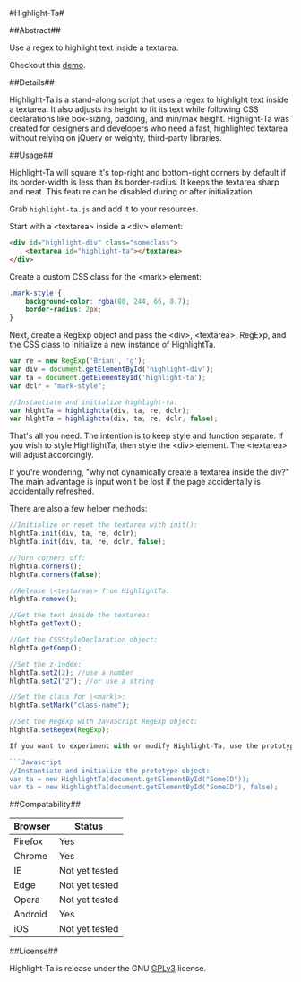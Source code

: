 #Highlight-Ta#

##Abstract##

Use a regex to highlight text inside a textarea.

Checkout this [demo]().

##Details##

Highlight-Ta is a stand-along script that uses a regex to highlight text inside a textarea. It also adjusts its height to fit its text while following CSS declarations like box-sizing, padding, and min/max height. Highlight-Ta was created for designers and developers who need a fast, highlighted textarea without relying on jQuery or weighty, third-party libraries.

##Usage##

Highlight-Ta will square it's top-right and bottom-right corners by default if its border-width is less than its border-radius. It keeps the textarea sharp and neat. This feature can be disabled during or after initialization.

Grab `highlight-ta.js` and add it to your resources.

Start with a \<textarea\> inside a \<div\> element:

```HTML
<div id="highlight-div" class="someclass">
	<textarea id="highlight-ta"></textarea>	
</div>
```

Create a custom CSS class for the \<mark\> element:

```CSS
.mark-style {
	background-color: rgba(80, 244, 66, 0.7);
	border-radius: 2px;
}
```

Next, create a RegExp object and pass the \<div\>, \<textarea\>, RegExp, and the CSS class to initialize a new instance of HighlightTa.

```Javascript
var re = new RegExp('Brian', 'g');
var div = document.getElementById('highlight-div');
var ta = document.getElementById('highlight-ta');
var dclr = "mark-style";

//Instantiate and initialize highlight-ta:
var hlghtTa = highlightta(div, ta, re, dclr);
var hlghtTa = highlightta(div, ta, re, dclr, false);
```

That's all you need. The intention is to keep style and function separate. If you wish to style HighlightTa, then style the \<div\> element. The \<textarea\> will adjust accordingly.

If you're wondering, "why not dynamically create a textarea inside the div?" The main advantage is input won't be lost if the page accidentally is accidentally refreshed.

There are also a few helper methods:

```Javascript
//Initialize or reset the textarea with init():
hlghtTa.init(div, ta, re, dclr);
hlghtTa.init(div, ta, re, dclr, false);

//Turn corners off:
hlghtTa.corners();
hlghtTa.corners(false);

//Release \<testarea\> from HighlightTa:
hlghtTa.remove();

//Get the text inside the textarea:
hlghtTa.getText();

//Get the CSSStyleDeclaration object:
hlghtTa.getComp();

//Set the z-index:
hlghtTa.setZ(2); //use a number
hlghtTa.setZ("2"); //or use a string

//Set the class for \<mark\>:
hlghtTa.setMark("class-name");

//Set the RegExp with JavaScript RegExp object:
hlghtTa.setRegex(RegExp);

If you want to experiment with or modify Highlight-Ta, use the prototype object in `highlight-ta-proto.js`.

```Javascript
//Instantiate and initialize the prototype object:
var ta = new HighlightTa(document.getElementById("SomeID"));
var ta = new HighlightTa(document.getElementById("SomeID"), false);
```

##Compatability##

Browser | Status
---|---
Firefox | Yes
Chrome | Yes
IE | Not yet tested
Edge | Not yet tested
Opera | Not yet tested
Android | Yes
iOS | Not yet tested

##License##

Highlight-Ta is release under the GNU [GPLv3](https://www.gnu.org/licenses/gpl-3.0.en.html) license.
